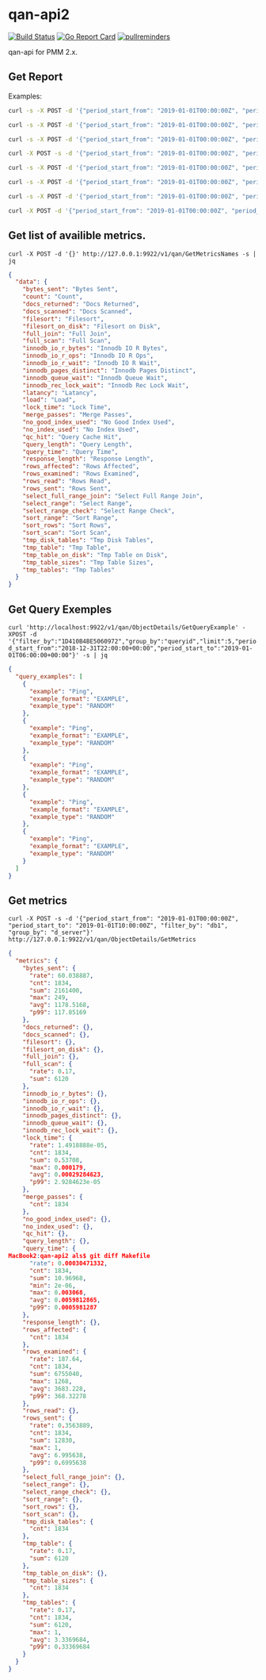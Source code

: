 # qan-api2

[![Build Status](https://travis-ci.org/percona/qan-api2.svg?branch=master)](https://travis-ci.org/percona/qan-api2)
[![Go Report Card](https://goreportcard.com/badge/github.com/percona/qan-api2)](https://goreportcard.com/report/github.com/percona/qan-api2)
[![pullreminders](https://pullreminders.com/badge.svg)](https://pullreminders.com?ref=badge)

qan-api for PMM 2.x.

## Get Report

Examples:
```bash
curl -s -X POST -d '{"period_start_from": "2019-01-01T00:00:00Z", "period_start_to": "2019-01-01T10:00:00Z"}' http://127.0.0.1:9922/v1/qan/GetReport | jq

curl -s -X POST -d '{"period_start_from": "2019-01-01T00:00:00Z", "period_start_to": "2019-01-01T10:00:00Z"}' http://127.0.0.1:9922/v1/qan/GetReport | jq

curl -s -X POST -d '{"period_start_from": "2019-01-01T00:00:00Z", "period_start_to": "2019-01-01T10:00:00Z", "group_by": "d_client_host"}' http://127.0.0.1:9922/v1/qan/GetReport | jq

curl -X POST -s -d '{"period_start_from": "2019-01-01T00:00:00Z", "period_start_to": "2019-01-01T10:00:00Z",  "labels": [{"key": "d_client_host", "value": ["10.11.12.4", "10.11.12.59"]}]}' http://127.0.0.1:9922/v1/qan/GetReport | jq

curl -s -X POST -d '{"period_start_from": "2019-01-01T00:00:00Z", "period_start_to": "2019-01-01T10:00:00Z", "group_by": "d_client_host", "offset": 10}' http://127.0.0.1:9922/v1/qan/GetReport | jq

curl -s -X POST -d '{"period_start_from": "2019-01-01T00:00:00Z", "period_start_to": "2019-01-01T10:00:00Z", "order_by": "num_queries"}' http://127.0.0.1:9922/v1/qan/GetReport | jq

```

```bash
curl -s -X POST -d '{"period_start_from": "2019-01-01T00:00:00Z", "period_start_to": "2019-01-01T10:00:00Z", "order_by": "num_queries", "columns": ["lock_time", "sort_scan"], "group_by": "d_server"}' http://127.0.0.1:9922/v1/qan/GetReport | jq
 ```

 ```bash
 curl -X POST -d '{"period_start_from": "2019-01-01T00:00:00Z", "period_start_to": "2019-01-01T10:00:00Z"}'  http://127.0.0.1:9922/v1/qan/Filters/Get
 ```

## Get list of availible metrics.

`curl -X POST -d '{}' http://127.0.0.1:9922/v1/qan/GetMetricsNames -s | jq`

```json
{
  "data": {
    "bytes_sent": "Bytes Sent",
    "count": "Count",
    "docs_returned": "Docs Returned",
    "docs_scanned": "Docs Scanned",
    "filesort": "Filesort",
    "filesort_on_disk": "Filesort on Disk",
    "full_join": "Full Join",
    "full_scan": "Full Scan",
    "innodb_io_r_bytes": "Innodb IO R Bytes",
    "innodb_io_r_ops": "Innodb IO R Ops",
    "innodb_io_r_wait": "Innodb IO R Wait",
    "innodb_pages_distinct": "Innodb Pages Distinct",
    "innodb_queue_wait": "Innodb Queue Wait",
    "innodb_rec_lock_wait": "Innodb Rec Lock Wait",
    "latancy": "Latancy",
    "load": "Load",
    "lock_time": "Lock Time",
    "merge_passes": "Merge Passes",
    "no_good_index_used": "No Good Index Used",
    "no_index_used": "No Index Used",
    "qc_hit": "Query Cache Hit",
    "query_length": "Query Length",
    "query_time": "Query Time",
    "response_length": "Response Length",
    "rows_affected": "Rows Affected",
    "rows_examined": "Rows Examined",
    "rows_read": "Rows Read",
    "rows_sent": "Rows Sent",
    "select_full_range_join": "Select Full Range Join",
    "select_range": "Select Range",
    "select_range_check": "Select Range Check",
    "sort_range": "Sort Range",
    "sort_rows": "Sort Rows",
    "sort_scan": "Sort Scan",
    "tmp_disk_tables": "Tmp Disk Tables",
    "tmp_table": "Tmp Table",
    "tmp_table_on_disk": "Tmp Table on Disk",
    "tmp_table_sizes": "Tmp Table Sizes",
    "tmp_tables": "Tmp Tables"
  }
}
```

## Get Query Exemples

`curl 'http://localhost:9922/v1/qan/ObjectDetails/GetQueryExample' -XPOST -d '{"filter_by":"1D410B4BE5060972","group_by":"queryid","limit":5,"period_start_from":"2018-12-31T22:00:00+00:00","period_start_to":"2019-01-01T06:00:00+00:00"}' -s | jq`

```json
{
  "query_examples": [
    {
      "example": "Ping",
      "example_format": "EXAMPLE",
      "example_type": "RANDOM"
    },
    {
      "example": "Ping",
      "example_format": "EXAMPLE",
      "example_type": "RANDOM"
    },
    {
      "example": "Ping",
      "example_format": "EXAMPLE",
      "example_type": "RANDOM"
    },
    {
      "example": "Ping",
      "example_format": "EXAMPLE",
      "example_type": "RANDOM"
    },
    {
      "example": "Ping",
      "example_format": "EXAMPLE",
      "example_type": "RANDOM"
    }
  ]
}
```

## Get metrics

`curl -X POST -s -d '{"period_start_from": "2019-01-01T00:00:00Z", "period_start_to": "2019-01-01T10:00:00Z", "filter_by": "db1", "group_by": "d_server"}' http://127.0.0.1:9922/v1/qan/ObjectDetails/GetMetrics`

```json
{
  "metrics": {
    "bytes_sent": {
      "rate": 60.038887,
      "cnt": 1834,
      "sum": 2161400,
      "max": 249,
      "avg": 1178.5168,
      "p99": 117.85169
    },
    "docs_returned": {},
    "docs_scanned": {},
    "filesort": {},
    "filesort_on_disk": {},
    "full_join": {},
    "full_scan": {
      "rate": 0.17,
      "sum": 6120
    },
    "innodb_io_r_bytes": {},
    "innodb_io_r_ops": {},
    "innodb_io_r_wait": {},
    "innodb_pages_distinct": {},
    "innodb_queue_wait": {},
    "innodb_rec_lock_wait": {},
    "lock_time": {
      "rate": 1.4918888e-05,
      "cnt": 1834,
      "sum": 0.53708,
      "max": 0.000179,
      "avg": 0.00029284623,
      "p99": 2.9284623e-05
    },
    "merge_passes": {
      "cnt": 1834
    },
    "no_good_index_used": {},
    "no_index_used": {},
    "qc_hit": {},
    "query_length": {},
    "query_time": {
MacBook2:qan-api2 als$ git diff Makefile
      "rate": 0.00030471332,
      "cnt": 1834,
      "sum": 10.96968,
      "min": 2e-06,
      "max": 0.003068,
      "avg": 0.0059812865,
      "p99": 0.0005981287
    },
    "response_length": {},
    "rows_affected": {
      "cnt": 1834
    },
    "rows_examined": {
      "rate": 187.64,
      "cnt": 1834,
      "sum": 6755040,
      "max": 1268,
      "avg": 3683.228,
      "p99": 368.32278
    },
    "rows_read": {},
    "rows_sent": {
      "rate": 0.3563889,
      "cnt": 1834,
      "sum": 12830,
      "max": 1,
      "avg": 6.995638,
      "p99": 0.6995638
    },
    "select_full_range_join": {},
    "select_range": {},
    "select_range_check": {},
    "sort_range": {},
    "sort_rows": {},
    "sort_scan": {},
    "tmp_disk_tables": {
      "cnt": 1834
    },
    "tmp_table": {
      "rate": 0.17,
      "sum": 6120
    },
    "tmp_table_on_disk": {},
    "tmp_table_sizes": {
      "cnt": 1834
    },
    "tmp_tables": {
      "rate": 0.17,
      "cnt": 1834,
      "sum": 6120,
      "max": 1,
      "avg": 3.3369684,
      "p99": 0.33369684
    }
  }
}

```
